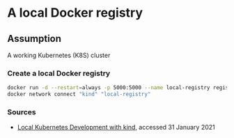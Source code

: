 # A local Docker registry

## Assumption

A working Kubernetes (K8S) cluster

### Create a local Docker registry

```bash
docker run -d --restart=always -p 5000:5000 --name local-registry registry:2
docker network connect "kind" "local-registry"
```

### Sources

* [Local Kubernetes Development with kind](https://sookocheff.com/post/kubernetes/local-kubernetes-development-with-kind/), accessed 31 January 2021
